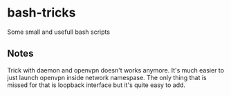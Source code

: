 # bash-tricks
Some small and usefull bash scripts
## Notes
Trick with daemon and openvpn doesn't works anymore. It's much easier to just launch openvpn inside network namespase. The only thing that is missed for that is loopback interface but it's quite easy to add.

